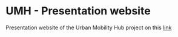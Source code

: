 # UMH - Presentation website

Presentation website of the Urban Mobility Hub project on this [link](https://urban-mobility-hub.github.io/)